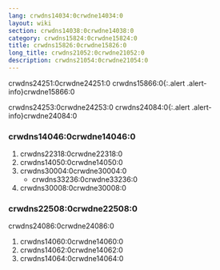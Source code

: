 ```yaml
---
lang: crwdns14034:0crwdne14034:0
layout: wiki
section: crwdns14038:0crwdne14038:0
category: crwdns15824:0crwdne15824:0
title: crwdns15826:0crwdne15826:0
long_title: crwdns21052:0crwdne21052:0
description: crwdns21054:0crwdne21054:0
---
```


crwdns24251:0crwdne24251:0
crwdns15866:0{:.alert .alert-info}crwdne15866:0

crwdns24253:0crwdne24253:0
crwdns24084:0{:.alert .alert-info}crwdne24084:0

### crwdns14046:0crwdne14046:0
1. crwdns22318:0crwdne22318:0
1. crwdns14050:0crwdne14050:0
1. crwdns30004:0crwdne30004:0
   - crwdns33236:0crwdne33236:0
1. crwdns30008:0crwdne30008:0

### crwdns22508:0crwdne22508:0

crwdns24086:0crwdne24086:0

1. crwdns14060:0crwdne14060:0
1. crwdns14062:0crwdne14062:0
1. crwdns14064:0crwdne14064:0
